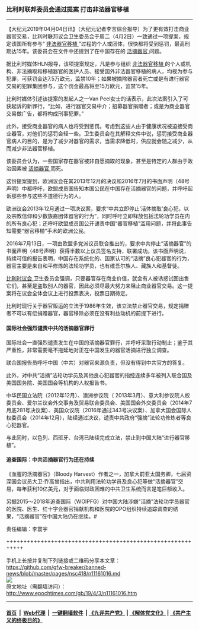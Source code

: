 ### 比利时联邦委员会通过提案 打击非法器官移植
------------------------

<p>
 【大纪元2019年04月04日讯】（大纪元记者李言综合报导）为了更有效打击商业器官交易，比利时联邦议会卫生委员会于周二（4月2日）一致通过一项提案，规定该国所有参与“
 <a href="http://www.epochtimes.com/gb/tag/%E9%9D%9E%E6%B3%95%E5%99%A8%E5%AE%98%E7%A7%BB%E6%A4%8D.html">
  非法器官移植
 </a>
 ”过程的个人或团体，很快都将受到惩罚，最高刑期达15年。该委员会在文件中还提到了在中国存在的
 <a href="http://www.epochtimes.com/gb/tag/%E6%B4%BB%E6%91%98%E5%99%A8%E5%AE%98.html">
  活摘器官
 </a>
 问题。
</p>
<p>
 据比利时媒体HLN报导，该项提案规定，凡是参与组织
 <a href="http://www.epochtimes.com/gb/tag/%E9%9D%9E%E6%B3%95%E5%99%A8%E5%AE%98%E7%A7%BB%E6%A4%8D.html">
  非法器官移植
 </a>
 的个人或机构、非法摘取和移植器官的医护人员、接受国外非法器官移植的病人，均视为参与犯罪，可获罚金达7.5万欧元，监禁10年；如果被摘除器官者死亡或是有进行器官交易的犯罪集团参与，这个罚金最高将至15万欧元，监禁15年。
</p>
<p>
 比利时媒体引述该提案的发起人之一Van Peel女士的话表示，此次法案引入了可获起诉的新罪行，“比如，进行器官交易中介；招募器官捐赠者；或是为商业器官交易做广告，都将构成刑事犯罪。”
</p>
<p>
 此外，接受商业器官的病人也将受到惩罚。考虑到这些人由于健康状况被迫接受商业器官，对他们的惩罚会轻一些。卫生委员会在其解释文件中说，惩罚接受商业器官病人的目的，是为了减少对器官的需求，当需求降低时，供应就会随之减少，从而减少非法器官移植。
</p>
<p>
 该委员会认为，一些国家存在器官被非自愿摘取的现象，甚至是特定的人群由于政治因素被
 <a href="http://www.epochtimes.com/gb/tag/%E6%B4%BB%E6%91%98%E5%99%A8%E5%AE%98.html">
  活摘器官
 </a>
 而死。
</p>
<p>
 这份提案提到，欧洲议会在其2013年12月的决议和2016年7月的书面声明（48号声明）中都呼吁，欧盟成员国告知本国公民在中国存在活摘器官的问题，并呼吁起诉那些参与这些不道德行为的人。
</p>
<p>
 欧洲议会2013年12月通过一项决议案，要求“中共立即停止‘活体摘取’良心犯，以及宗教信仰和少数族裔团体器官的行为”，同时呼吁立即释放包括法轮功学员在内的所有良心犯；还呼吁欧盟成员国公开谴责中国“器官移植”滥用问题，并将此事告知需要“器官移植”手术的欧洲公民。
</p>
<p>
 2016年7月13日，一项由欧盟多党派议员联合推出的，要求中共停止“活摘器官”的书面声明（48号声明）获得半数以上议员签名支持，联署成功。该书面声明说，持续可信的报告表明，中国存在系统化的、国家认可的“活摘”良心犯器官的行为，器官主要是来自和平修炼的法轮功学员，也有维吾尔族人、藏族人和基督徒。
</p>
<p>
 <a href="http://www.epochtimes.com/gb/tag/%E6%AF%94%E5%88%A9%E6%97%B6%E8%AE%AE%E4%BC%9A.html">
  比利时议会
 </a>
 卫生委员会强调，只要器官存在商业价值，就会有人被诱惑试图出售它们，甚至是盗取别人的器官，因此必须尽最大努力来阻止商业器官交易。这一提案将在议会全体会议上进行投票表决，投票日期待定。
</p>
<p>
 比利时现行关于器官贩运的立法于1986年生效，该立法禁止器官交易，规定捐赠者不可以有偿捐赠器官，器官移除必须在没有利益动机的前提下进行。
</p>
<h4>
 国际社会强烈谴责中共的活摘器官罪行
</h4>
<p>
 国际社会一直强烈谴责发生在中国的活摘器官罪行，并呼吁采取行动制止；鉴于其严重性，非常需要毫不拖延地对正在中国发生的器官活摘进行独立调查。
</p>
<p>
 联合国报告员呼吁中国（中共）对器官来源负责，但没有得到中共官方的答复。
</p>
<p>
 此外，对中共“活摘”法轮功学员及其他良心犯器官的指控连续多年被列入联合国及美国国务院、美国国会等机构的人权报告书。
</p>
<p>
 中华民国立法院（2012年12月）、澳洲参议院（ 2013年3月）、意大利参议院人权委员会、爱尔兰议会外交事务及贸易联合委员会、美国国会外交委员会（2014年7月底281号决议案）、美国众议院（2016年通过343号决议案）、加拿大国会国际人权委员会（2014年12月），陆续通过决议，谴责中共政府“强摘”法轮功修炼者等良心犯器官。
</p>
<p>
 与此同时，以色列、西班牙、台湾已陆续完成立法，禁止到中国大陆“进行器官移植”。
</p>
<h4>
 追查国际：中共活摘器官行为还在持续
</h4>
<p>
 《血腥的活摘器官》（Bloody Harvest）作者之一，加拿大前亚太国务卿，七届资深国会议员大卫‧乔高曾指出，中共利用法轮功学员及良心犯等做“活摘器官”交易，每年获利10亿美元，对于面临财政困难的中共卫生系统而言是笔巨额收入。
</p>
<p>
 另据2015～2018年追查国际（WOIPFG）对中国大陆涉嫌“活摘”法轮功学员器官的医院、医生、红十字会器官捐献机构和医院的OPO组织持续追踪调查的结果，“活摘器官”在中国大陆仍在继续。#
</p>
<p>
 责任编辑：李寰宇
</p>

+++++++++++++++++++++++++++++++++++++++++++++++++++++++++++<br/><br/>
手机上长按并复制下列链接或二维码分享本文章：<br/>
https://github.com/gfw-breaker/banned-news/blob/master/pages/nsc418/n11161016.md <br/>
<a href='https://github.com/gfw-breaker/banned-news/blob/master/pages/nsc418/n11161016.md'><img src='https://github.com/gfw-breaker/banned-news/blob/master/pages/nsc418/n11161016.md.png'/></a> <br/>
原文地址（需翻墙访问）：http://www.epochtimes.com/gb/19/4/3/n11161016.htm


------------------------
#### [首页](https://github.com/gfw-breaker/banned-news/blob/master/README.md) &nbsp;|&nbsp; [Web代理](https://github.com/labour-camp/helloworld) &nbsp;|&nbsp; [一键翻墙软件](https://github.com/gfw-breaker/nogfw/blob/master/README.md) &nbsp;| [《九评共产党》](https://github.com/gfw-breaker/9ping.md/blob/master/README.md#九评之一评共产党是什么) | [《解体党文化》](https://github.com/gfw-breaker/jtdwh.md/blob/master/README.md) | [《共产主义的终极目的》](https://github.com/gfw-breaker/gczydzjmd.md/blob/master/README.md)

